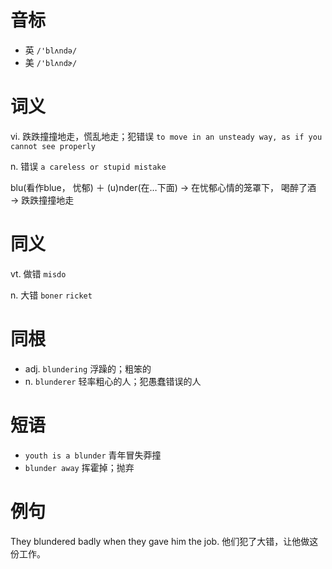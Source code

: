 # 音标

- 英 `/'blʌndə/`
- 美 `/'blʌndɚ/`

# 词义

vi. 跌跌撞撞地走，慌乱地走；犯错误
`to move in an unsteady way, as if you cannot see properly`

n. 错误
`a careless or stupid mistake`



blu(看作blue， 忧郁) ＋ (u)nder(在…下面) → 在忧郁心情的笼罩下， 喝醉了酒 → 跌跌撞撞地走

# 同义

vt. 做错
`misdo`

n. 大错
`boner` `ricket`

# 同根

- adj. `blundering` 浮躁的；粗笨的
- n. `blunderer` 轻率粗心的人；犯愚蠢错误的人

# 短语

- `youth is a blunder` 青年冒失莽撞
- `blunder away` 挥霍掉；抛弃

# 例句

They blundered badly when they gave him the job.
他们犯了大错，让他做这份工作。


